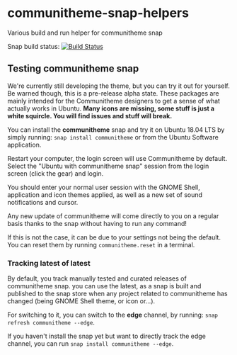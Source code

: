 # communitheme-snap-helpers
Various build and run helper for communitheme snap

Snap build status: [![Build Status](https://travis-ci.org/ubuntu/communitheme-snap-helpers.svg?branch=master)](https://travis-ci.org/ubuntu/communitheme-snap-helpers)

## Testing communitheme snap

We're currently still developing the theme, but you can try it out for yourself. Be warned though, this is a pre-release alpha state. These packages are mainly intended for the Communitheme designers to get a sense of what actually works in Ubuntu. **Many icons are missing, some stuff is just a white squircle. You will find issues and stuff will break.**

You can install the **communitheme** snap and try it on Ubuntu 18.04 LTS by simply running: `snap install communitheme` or from the Ubuntu Software application.

Restart your computer, the login screen will use Communitheme by default. Select the "Ubuntu with communitheme snap" session from the login screen (click the gear) and login.

You should enter your normal user session with the GNOME Shell, application and icon themes applied, as well as a new set
of sound notifications and cursor.

Any new update of communitheme will come directly to you on a regular basis thanks to the snap without having to run any command!

If this is not the case, it can be due to your settings not being the default. You can reset them by running
`communitheme.reset` in a terminal.

### Tracking latest of latest

By default, you track manually tested and curated releases of communitheme snap. you can use the latest, as a snap is built
and published to the snap store when any project related to communitheme has changed (being GNOME Shell theme, or icon or…).

For switching to it, you can switch to the **edge** channel, by running: `snap refresh communitheme --edge`.

If you haven't install the snap yet but want to directly track the edge channel, you can run `snap install communitheme --edge`.
